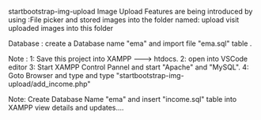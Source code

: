 startbootstrap-img-upload
Image Upload Features are being introduced by using :File picker 
and stored images into the folder named: upload 
visit uploaded images into this folder

Database : create a Database name "ema"  and import file "ema.sql" table .

Note : 
1: Save this project into XAMPP ---> htdocs.
2: open into VSCode editor 
3: Start XAMPP Control Pannel and start "Apache" and "MySQL".
4: Goto Browser and type and type "startbootstrap-img-upload/add_income.php"

Note: Create Database Name "ema" and insert "income.sql" table into XAMPP view details and updates....
